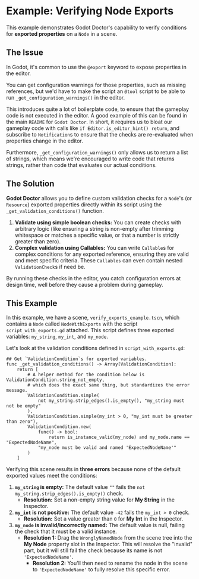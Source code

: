 # Example: Verifying Node Exports

This example demonstrates Godot Doctor's capability to verify conditions for **exported properties** on a `Node` in a scene.

## The Issue

In Godot, it's common to use the `@export` keyword to expose properties in the editor.

You can get configuration warnings for those properties, such as missing references, but we'd have to make the script an `@tool` script to be able to run `_get_configuration_warnings()` in the editor.

This introduces quite a lot of boilerplate code, to ensure that the gameplay code is not executed in the editor. A good example of this can be found in the main `README` for `Godot Doctor`. In short, it requires us to bloat our gameplay code with calls like `if Editor.is_editor_hint() return`, and subscribe to `Notification`s to ensure that the checks are re-evaluated when properties change in the editor.

Furthermore, `_get_configuration_warnings()` only allows us to return a list of strings, which means we're encouraged to write code that returns strings, rather than code that evaluates our actual conditions.

## The Solution

**Godot Doctor** allows you to define custom validation checks for a `Node`'s (or `Resource`) exported properties directly within its script using the `_get_validation_conditions()` function.

1.  **Validate using simple boolean checks:** You can create checks with arbitrary logic (like ensuring a string is non-empty after trimming whitespace or matches a specific value, or that a number is strictly greater than zero).
2.  **Complex validation using Callables:** You can write `Callable`s for complex conditions for any exported reference, ensuring they are valid and meet specific criteria. These `Callables` can even contain nested `ValidationCheck`s if need be.

By running these checks in the editor, you catch configuration errors at design time, well before they cause a problem during gameplay.

## This Example

In this example, we have a scene, `verify_exports_example.tscn`, which contains a `Node` called `NodeWithExports` with the script `script_with_exports.gd` attached. This script defines three exported variables: `my_string`, `my_int`, and `my_node`.

Let's look at the validation conditions defined in `script_with_exports.gd`:

```gdscript
## Get `ValidationCondition`s for exported variables.
func _get_validation_conditions() -> Array[ValidationCondition]:
	return [
		# A helper method for the condition below is ValidationCondition.string_not_empty,
		# which does the exact same thing, but standardizes the error message.
		ValidationCondition.simple(
			not my_string.strip_edges().is_empty(), "my_string must not be empty"
		),
		ValidationCondition.simple(my_int > 0, "my_int must be greater than zero"),
		ValidationCondition.new(
			func() -> bool:
				return is_instance_valid(my_node) and my_node.name == "ExpectedNodeName",
			"my_node must be valid and named 'ExpectedNodeName'"
		)
	]
````

Verifying this scene results in **three errors** because none of the default exported values meet the conditions:

1.  **`my_string` is empty:** The default value `""` fails the `not my_string.strip_edges().is_empty()` check.
      * **Resolution:** Set a non-empty string value for **My String** in the Inspector.
2.  **`my_int` is not positive:** The default value `-42` fails the `my_int > 0` check.
      * **Resolution:** Set a value greater than `0` for **My Int** in the Inspector.
3.  **`my_node` is invalid/incorrectly named:** The default value is null, failing the check that it must be a valid instance.
      * **Resolution 1:** Drag the `WronglyNamedNode` from the scene tree into the **My Node** property slot in the Inspector. This will resolve the "invalid" part, but it will still fail the check because its name is not `'ExpectedNodeName'`.
		* **Resolution 2:** You'll then need to rename the node in the scene to `'ExpectedNodeName'` to fully resolve this specific error.
